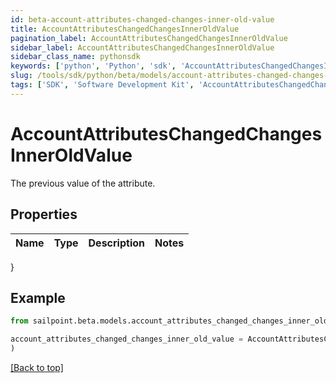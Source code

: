 ```yaml
---
id: beta-account-attributes-changed-changes-inner-old-value
title: AccountAttributesChangedChangesInnerOldValue
pagination_label: AccountAttributesChangedChangesInnerOldValue
sidebar_label: AccountAttributesChangedChangesInnerOldValue
sidebar_class_name: pythonsdk
keywords: ['python', 'Python', 'sdk', 'AccountAttributesChangedChangesInnerOldValue', 'BetaAccountAttributesChangedChangesInnerOldValue'] 
slug: /tools/sdk/python/beta/models/account-attributes-changed-changes-inner-old-value
tags: ['SDK', 'Software Development Kit', 'AccountAttributesChangedChangesInnerOldValue', 'BetaAccountAttributesChangedChangesInnerOldValue']
---
```


# AccountAttributesChangedChangesInnerOldValue

The previous value of the attribute.

## Properties

Name | Type | Description | Notes
------------ | ------------- | ------------- | -------------
}

## Example

```python
from sailpoint.beta.models.account_attributes_changed_changes_inner_old_value import AccountAttributesChangedChangesInnerOldValue

account_attributes_changed_changes_inner_old_value = AccountAttributesChangedChangesInnerOldValue(
)

```
[[Back to top]](#) 

